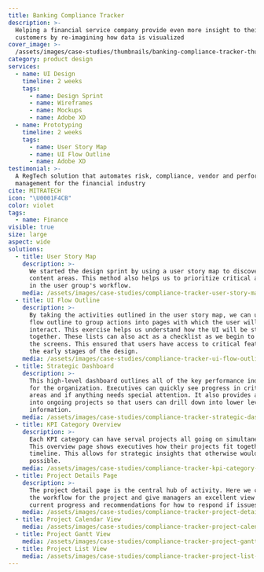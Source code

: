 ```yaml
---
title: Banking Compliance Tracker
description: >-
  Helping a financial service company provide even more insight to their
  customers by re-imagining how data is visualized
cover_image: >-
  /assets/images/case-studies/thumbnails/banking-compliance-tracker-thumbnail.png
category: product design
services:
  - name: UI Design
    timeline: 2 weeks
    tags:
      - name: Design Sprint
      - name: Wireframes
      - name: Mockups
      - name: Adobe XD
  - name: Prototyping
    timeline: 2 weeks
    tags:
      - name: User Story Map
      - name: UI Flow Outline
      - name: Adobe XD
testimonial: >-
  A RegTech solution that automates risk, compliance, vendor and performance
  management for the financial industry
cite: MITRATECH
icon: "\U0001F4CB"
color: violet
tags:
  - name: Finance
visible: true
size: large
aspect: wide
solutions:
  - title: User Story Map
    description: >-
      We started the design sprint by using a user story map to discover key
      content areas. This method also helps us to prioritize critical activities
      in the user group's workflow. 
    media: /assets/images/case-studies/compliance-tracker-user-story-map.png
  - title: UI Flow Outline
    description: >-
      By taking the activities outlined in the user story map, we can use a UI
      flow outline to group actions into pages with which the user will
      interact. This exercise helps us understand how the UI will be stitched
      together. These lists can also act as a checklist as we begin to draw out
      the screens. This ensured that users have access to critical features in
      the early stages of the design. 
    media: /assets/images/case-studies/compliance-tracker-ui-flow-outline.png
  - title: Strategic Dashboard
    description: >-
      This high-level dashboard outlines all of the key performance indicators
      for the organization. Executives can quickly see progress in critical
      areas and if anything needs special attention. It also provides a look
      into ongoing projects so that users can drill down into lower levels of
      information. 
    media: /assets/images/case-studies/compliance-tracker-strategic-dashboard.png
  - title: KPI Category Overview
    description: >-
      Each KPI category can have serval projects all going on simultaneously.
      This overview page shows executives how their projects fit together on a
      timeline. This allows for strategic insights that otherwise would never be
      possible. 
    media: /assets/images/case-studies/compliance-tracker-kpi-category-overview.png
  - title: Project Details Page
    description: >-
      The project detail page is the central hub of activity. Here we capture
      the workflow for the project and give managers an excellent view of
      current progress and recommendations for how to respond if issues pop up.
    media: /assets/images/case-studies/compliance-tracker-project-details-page.png
  - title: Project Calendar View
    media: /assets/images/case-studies/compliance-tracker-project-calendar-view.png
  - title: Project Gantt View
    media: /assets/images/case-studies/compliance-tracker-project-gantt-view.png
  - title: Project List View
    media: /assets/images/case-studies/compliance-tracker-project-list-view.png
---
```








